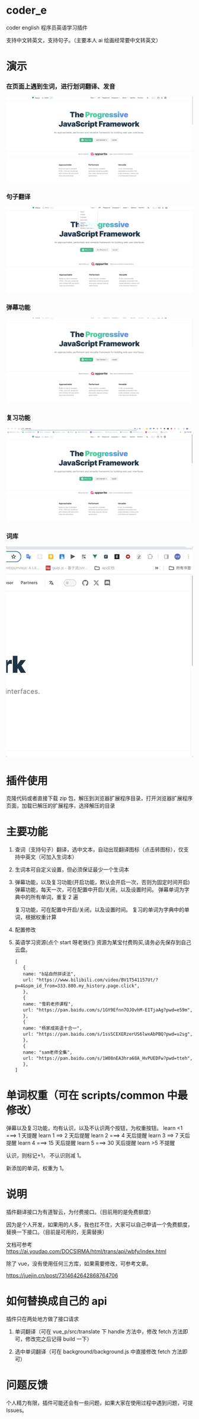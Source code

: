 # coder_e

coder english 程序员英语学习插件

支持中文转英文，支持句子。（主要本人 ai 绘画经常要中文转英文）

# 演示

### 在页面上遇到生词，进行**划词翻译、发音**

![划词翻译](./images/1.gif)

### 句子翻译

![划词翻译](./images/2.gif)

### 弹幕功能

![划词翻译](./images/3.gif)

### 复习功能

![划词翻译](./images/4.gif)

### 词库

![划词翻译](./images/5.gif)

# 插件使用

克隆代码或者直接下载 zip 包，解压到浏览器扩展程序目录，打开浏览器扩展程序页面，加载已解压的扩展程序，选择解压的目录

# 主要功能

1. 查词（支持句子）翻译，选中文本，自动出现翻译图标（点击转图标），仅支持中英文（可加入生词本）
2. 生词本可自定义设置，但必须保证最少一个生词本
3. 弹幕功能，以及复习功能(开启功能，默认会开启一次，否则为固定时间开启)
   弹幕功能，每天一次，可在配置中开启/关闭，以及设置时间。
   弹幕单词为字典中的所有单词，重复 2 遍

   复习功能，可在配置中开启/关闭，以及设置时间。
   复习的单词为字典中的单词，根据权重计算

4. 配置修改
5. 英语学习资源(点个 start 呀老铁们)
   资源为某宝付费购买,请务必先保存到自己云盘。

   ```
   [
      {
      name: "b站自然拼读法",
      url: "https://www.bilibili.com/video/BV1T541157Ut/?p=4&spm_id_from=333.880.my_history.page.click",
      },
      {
      name: "雪莉老师课程",
      url: "https://pan.baidu.com/s/1GY9Efnn7OJOvhM-EITjaAg?pwd=e59m",
      },
      {
      name: "杨家成英语十合一",
      url: "https://pan.baidu.com/s/1ssSCEXERzerUS6lwxAbPBQ?pwd=u2sg",
      },
      {
      name: "sam老师全集",
      url: "https://pan.baidu.com/s/1W08nEA3hra68A_HvPUEDFw?pwd=tteh",
      },
   ]

   ```

# 单词权重（可在 scripts/common 中最修改）

弹幕以及复习功能，均有认识，以及不认识两个按钮，为权重按钮。
learn <1 ===> 1 天提醒
learn 1 ==> 2 天后提醒
learn 2 ===> 4 天后提醒
learn 3 ==> 7 天后提醒
learn 4 ===> 15 天后提醒
learn 5 ===> 30 天后提醒
learn >5 不提醒

认识，则标记+1， 不认识则减 1。

新添加的单词，权重为 1。

# 说明

插件翻译接口为有道智云，为付费接口。（目前用的是免费额度）

因为是个人开发，如果用的人多，我也扛不住，大家可以自己申请一个免费额度，替换一下接口。（目前是可用的，无需替换）

文档可参考 https://ai.youdao.com/DOCSIRMA/html/trans/api/wbfy/index.html

除了 vue，没有使用任何三方库，如果需要修改，可参考文章。

https://juejin.cn/post/7314642642868764706

# 如何替换成自己的 api

插件只在两处地方做了接口请求

1. 单词翻译（可在 vue_p/src/translate 下 handle 方法中，修改 fetch 方法即可，修改完之后记得 build 一下）

2. 选中单词翻译（可在 background/background.js 中直接修改 fetch 方法即可）

# 问题反馈

个人精力有限，插件可能还会有一些问题，如果大家在使用过程中遇到问题，可提 Issues。
